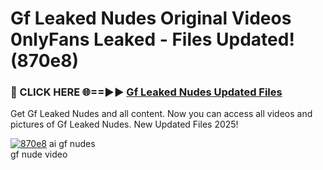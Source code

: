 # Gf Leaked Nudes Original Videos 0nlyFans Leaked - Files Updated! (870e8)

<h3>🔴 CLICK HERE 🌐==►► <a href="https://tinyurl.com/yrmya6cz" rel="nofollow">Gf Leaked Nudes Updated Files</a></h3>

Get Gf Leaked Nudes and all content. Now you can access all videos and pictures of Gf Leaked Nudes. New Updated Files 2025!

[![870e8](https://i.imgur.com/FMdXYCs.gif)](https://tinyurl.com/yrmya6cz)
ai gf nudes<br>
gf nude video